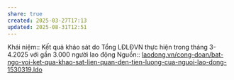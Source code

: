 ```yaml
---
share: true
created: 2025-03-27T17:13
updated: 2025-08-31T12:51
---
```

Khái niệm:: 
Kết quả khảo sát do Tổng LĐLĐVN thực hiện trong tháng 3-4.2025 với gần 3.000 người lao động
Nguồn:: [laodong.vn/cong-doan/bat-ngo-voi-ket-qua-khao-sat-lien-quan-den-tien-luong-cua-nguoi-lao-dong-1530319.ldo](https://laodong.vn/cong-doan/bat-ngo-voi-ket-qua-khao-sat-lien-quan-den-tien-luong-cua-nguoi-lao-dong-1530319.ldo)
